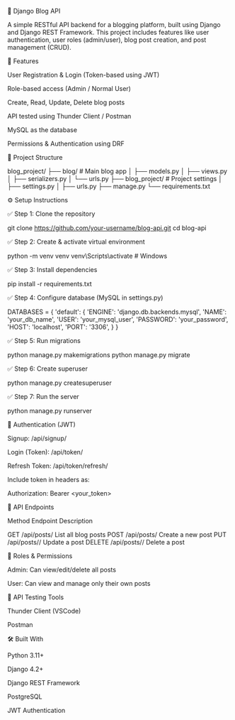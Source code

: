 📝 Django Blog API

A simple RESTful API backend for a blogging platform, built using Django and Django REST Framework. This project includes features like user authentication, user roles (admin/user), blog post creation, and post management (CRUD).


🚀 Features

User Registration & Login (Token-based using JWT)

Role-based access (Admin / Normal User)

Create, Read, Update, Delete blog posts

API tested using Thunder Client / Postman

MySQL as the database

Permissions & Authentication using DRF



📂 Project Structure

blog_project/
├── blog/                  # Main blog app
│   ├── models.py
│   ├── views.py
│   ├── serializers.py
│   └── urls.py
├── blog_project/          # Project settings
│   ├── settings.py
│   ├── urls.py
├── manage.py
└── requirements.txt


⚙ Setup Instructions

✅ Step 1: Clone the repository

git clone https://github.com/your-username/blog-api.git
cd blog-api

✅ Step 2: Create & activate virtual environment

python -m venv venv
venv\Scripts\activate    # Windows

✅ Step 3: Install dependencies

pip install -r requirements.txt

✅ Step 4: Configure database (MySQL in settings.py)

DATABASES = {
    'default': {
        'ENGINE': 'django.db.backends.mysql',
        'NAME': 'your_db_name',
        'USER': 'your_mysql_user',
        'PASSWORD': 'your_password',
        'HOST': 'localhost',
        'PORT': '3306',
    }
}

✅ Step 5: Run migrations

python manage.py makemigrations
python manage.py migrate

✅ Step 6: Create superuser

python manage.py createsuperuser

✅ Step 7: Run the server

python manage.py runserver


🔐 Authentication (JWT)

Signup: /api/signup/

Login (Token): /api/token/

Refresh Token: /api/token/refresh/


Include token in headers as:

Authorization: Bearer <your_token>


📮 API Endpoints

Method	Endpoint	Description

GET	/api/posts/	List all blog posts
POST	/api/posts/	Create a new post
PUT	/api/posts/<id>/	Update a post
DELETE	/api/posts/<id>/	Delete a post



👤 Roles & Permissions

Admin: Can view/edit/delete all posts

User: Can view and manage only their own posts



🧪 API Testing Tools

Thunder Client (VSCode)

Postman


🛠 Built With

Python 3.11+

Django 4.2+

Django REST Framework

PostgreSQL

JWT Authentication
